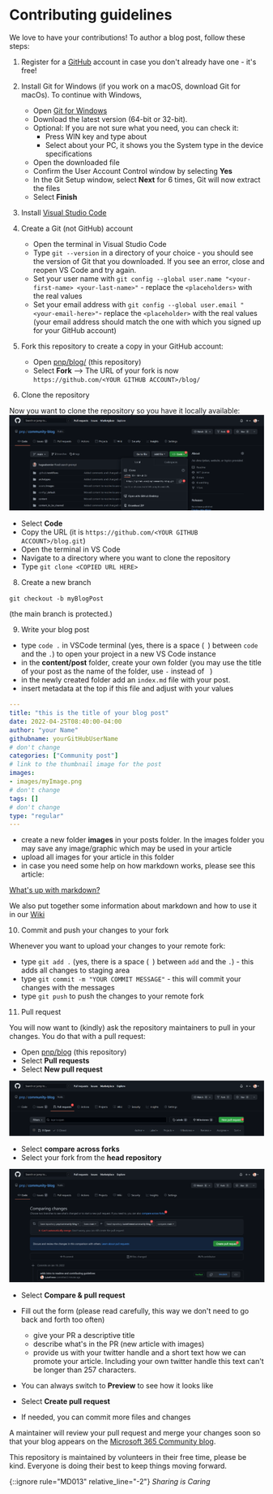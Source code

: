 # Contributing guidelines

We love to have your contributions! To author a blog post, follow these steps:

1. Register for a [GitHub](https://github.com) account in case you don't already have one - it's free!
1. Install Git for Windows (if you work on a macOS, download Git for macOs). To continue with Windows,

   * Open [Git for Windows](https://git-scm.com/download/win)
   * Download the latest version (64-bit or 32-bit).
   * Optional: If you are not sure what you need, you can check it:
       * Press WIN key and type about
       * Select about your PC, it shows you the System type in the device specifications
   * Open the downloaded file
   * Confirm the User Account Control window by selecting **Yes**
   * In the Git Setup window, select **Next** for 6 times, Git will now extract the files
   * Select **Finish**

1. Install [Visual Studio Code](https://code.visualstudio.com/)

1. Create a Git (not GitHub) account

   * Open the terminal in Visual Studio Code
   * Type `git --version` in a directory of your choice - you should see the version of Git that you downloaded. If you see an error, close and reopen VS Code and try again.
   * Set your user name with 
   `git config --global user.name "<your-first-name> <your-last-name>"` - replace the `<placeholders>` with the real values
   * Set your email address with 
   `git config --global user.email "<your-email-here>"`- replace the `<placeholder>` with the real values (your email address should match the one with which you signed up for your GitHub account)

1.  Fork this repository to create a copy in your GitHub account:

    * Open [pnp/blog/](https://github.com/pnp/blog/) (this repository)
    * Select **Fork** --> The URL of your fork is now `https://github.com/<YOUR GITHUB ACCOUNT>/blog/`

1. Clone the repository

Now you want to clone the repository so you have it locally available:
![fork repository](blog/assets/GitHub-forkclone.png)

* Select **Code**
* Copy the URL (it is `https://github.com/<YOUR GITHUB ACCOUNT>/blog.git`)
* Open the terminal in VS Code
* Navigate to a directory where you want to clone the repository
* Type `git clone <COPIED URL HERE>`

8. Create a new branch 

`git checkout -b myBlogPost`

(the main branch is protected.)

9. Write your blog post

* type `code .` in VSCode terminal (yes, there is a space (` `) between `code` and the `.`) to open your project in a new VS Code instance
* in the **content/post** folder, create your own folder (you may use the title of your post as the name of the folder, use `-` instead of ` `)
* in the newly created folder add an `index.md` file with your post.
* insert metadata at the top if this file and adjust with your values
  
```yaml
---
title: "this is the title of your blog post"
date: 2022-04-25T08:40:00-04:00
author: "your Name"
githubname: yourGitHubUserName
# don't change
categories: ["Community post"]
# link to the thumbnail image for the post
images:
- images/myImage.png
# don't change
tags: []
# don't change
type: "regular"
---
```

* create a new folder **images** in your posts folder. In the images folder you may save any image/graphic which may be used in your article
* upload all images for your article in this folder
* in case you need some help on how markdown works, please see this article:
  
[What's up with markdown?](content/post\what-s-up-with-markdown.md)

We also put together some information about markdown and how to use it in our [Wiki](https://github.com/pnp/blog/wiki/Microsoft-365-blog-Markdown-reference)

10. Commit and push your changes to your fork

Whenever you want to upload your changes to your remote fork:

* type `git add .` (yes, there is a space (` `) between `add` and the `.`) - this adds all changes to staging area
* type `git commit -m "YOUR COMMIT MESSAGE"` - this will commit your changes with the messages
* type `git push` to push the changes to your remote fork

11. Pull request

You will now want to (kindly) ask the repository maintainers to pull in your changes. You do that with a pull request:

* Open [pnp/blog](https://github.com/pnp/blog) (this repository)
* Select **Pull requests**
* Select **New pull request**

![create pull request](blog/assets/GitHub-newPR.png)

* Select **compare across forks**
* Select your fork from the **head repository**

![compare changes](blog/assets/GitHub-createPR.png)

* Select **Compare & pull request**

* Fill out the form (please read carefully, this way we don't need to go back and forth too often)
    * give your PR a descriptive title
    * describe what's in the PR (new article with images)
    * provide us with your twitter handle and a short text how we can promote your article. Including your own twitter handle this text can't be longer than 257 characters.
* You can always switch to **Preview** to see how it looks like
* Select **Create pull request**
* If needed, you can commit more files and changes

A maintainer will review your pull request and merge your changes soon so that your blog appears on the [Microsoft 365 Community blog](https://pnp.github.io/blog/).

This repository is maintained by volunteers in their free time, please be kind. Everyone is doing their best to keep things moving forward.

{::ignore rule="MD013" relative_line="-2"}
_Sharing is Caring_
